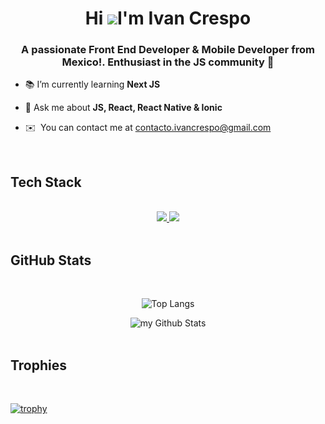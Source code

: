 <div align="center">

Hi ![](https://user-images.githubusercontent.com/18350557/176309783-0785949b-9127-417c-8b55-ab5a4333674e.gif)I'm Ivan Crespo
=========================================================================================================================================

</div>

<h3 align="center">A passionate Front End Developer & Mobile Developer from Mexico!. Enthusiast in the JS community 💛</h3>

- 📚 I’m currently learning **Next JS**

- 💬 Ask me about **JS, React, React Native & Ionic**

* ✉️  You can contact me at [contacto.ivancrespo@gmail.com](mailto:contacto.ivancrespo@gmail.com)

<br/>

## Tech Stack 
<br/>
<div align="center">
  <a href="https://skillicons.dev">
    <img src="https://skillicons.dev/icons?i=git,angular,bootstrap,css,devto,express,figma,firebase,html,js,jest" />
    <img src="https://skillicons.dev/icons?i=materialui,mongodb,mysql,nextjs,netlify,nodejs,postgres,postman,pug,react,redux,sqlite,tailwind,ts,vite" />
  </a>
</div>
<br/>

## GitHub Stats 
<br/>
<div align=center>

![Top Langs](https://github-readme-stats.vercel.app/api/top-langs/?username=IvanCrespo&layout=compact&theme=github_dark)

<img src="https://github-readme-stats.vercel.app/api?username=IvanCrespo&include_all_commits=true&count_private=true&theme=github_dark&show_icons=true&border_radius=10" alt="my Github Stats"/>
</div><br/>

## Trophies
<br/>

[![trophy](https://github-profile-trophy.vercel.app/?username=IvanCrespo&theme=github_dark&column=3&margin-w=15&margin-h=15)](https://github.com/ryo-ma/github-profile-trophy)


